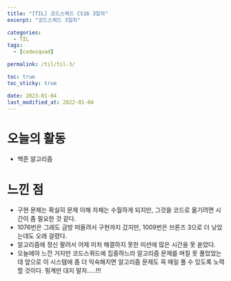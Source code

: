 ```yaml
---
title: "[TIL] 코드스쿼드 CS16 3일차"
excerpt: "코드스쿼드 3일차"

categories:
  - TIL
tags:
  - [codesquad]

permalink: /til/til-3/

toc: true
toc_sticky: true

date: 2023-01-04
last_modified_at: 2022-01-04
---
```


# 오늘의 활동
- 백준 알고리즘

# 느낀 점

- 구현 문제는 확실히 문제 이해 자체는 수월하게 되지만, 그것을 코드로 옮기려면 시간이 좀 필요한 것 같다.
- 1076번은 그래도 금방 떠올려서 구현까지 갔지만, 1009번은 브론즈 3으로 더 낮았는데도 오래 걸렸다.
- 알고리즘에 정신 팔려서 어제 미처 해결하지 못한 미션에 많은 시간을 못 쏟았다.
- 오늘에야 느낀 거지만 코드스쿼드에 집중하느라 알고리즘 문제를 며칠 못 풀었었는데 앞으로 이 시스템에 좀 더 익숙해지면 알고리즘 문제도 꼭 매일 풀 수 있도록 노력할 것이다. 핑계만 대지 말자.....!!!


